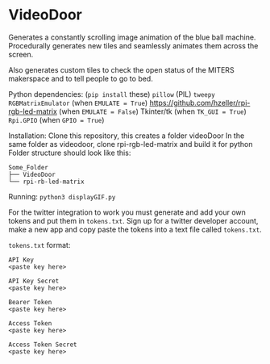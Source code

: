 # VideoDoor
 
Generates a constantly scrolling image animation of the blue ball machine.
Procedurally generates new tiles and seamlessly animates them across the screen.

Also generates custom tiles to check the open status of the MITERS makerspace and to tell people to go to bed.

Python dependencies: (`pip install` these)
`pillow` (PIL)
`tweepy`
`RGBMatrixEmulator` (when `EMULATE = True`)
https://github.com/hzeller/rpi-rgb-led-matrix (when `EMULATE = False`)
Tkinter/tk (when `TK_GUI = True`)
`Rpi.GPIO` (when `GPIO = True`)

Installation:
Clone this repository, this creates a folder videoDoor
In the same folder as videodoor, clone rpi-rgb-led-matrix and build it for python
Folder structure should look like this:
``` 
Some_Folder
├── VideoDoor
└── rpi-rb-led-matrix
```

Running:
`python3 displayGIF.py`

For the twitter integration to work you must generate and add your own tokens and put them in `tokens.txt`.
Sign up for a twitter developer account, make a new app and copy paste the tokens into a text file called `tokens.txt`.

`tokens.txt` format:

```
API Key
<paste key here>

API Key Secret
<paste key here>

Bearer Token
<paste key here>

Access Token
<paste key here>

Access Token Secret
<paste key here>
```
